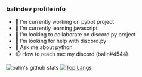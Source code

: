 ### balindev profile info





- 🔭 I’m currently working on pybot project
- 🌱 I’m currently learning javascript
- 👯 I’m looking to collaborate on discord.py project
- 🤔 I’m looking for help with discord.py
- 💬 Ask me about python
- 📫 How to reach me: my discord (balin#4544)


![balin's github stats](https://github-readme-stats.vercel.app/api?username=balindev&show_icons=true&theme=dark)
[![Top Langs](https://github-readme-stats.vercel.app/api/top-langs/?username=balindev&theme=dark)](https://github.com/anuraghazra/github-readme-stats)
